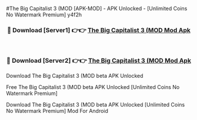 #The Big Capitalist 3 (MOD [APK-MOD] - APK Unlocked - [Unlimited Coins No Watermark Premium] y4f2h



<div align="center">

<h3>🔴 Download [Server1] 👉👉 <a href="https://momento.my/?title=The_Big_Capitalist_3_(MOD">The Big Capitalist 3 (MOD Mod Apk</a></h3><br>

<h3>🔴 Download [Server2] 👉👉 <a href="https://momento.my/?title=The_Big_Capitalist_3_(MOD">The Big Capitalist 3 (MOD Mod Apk</a></h3>
</div>



Download The Big Capitalist 3 (MOD beta APK Unlocked

Free The Big Capitalist 3 (MOD beta APK Unlocked [Unlimited Coins No Watermark Premium]

Download The Big Capitalist 3 (MOD beta APK Unlocked [Unlimited Coins No Watermark Premium] Mod For Android
